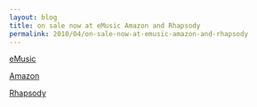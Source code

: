 ```yaml
---
layout: blog
title: on sale now at eMusic Amazon and Rhapsody
permalink: 2010/04/on-sale-now-at-emusic-amazon-and-rhapsody
---
```



<p><a href="http://www.emusic.com/label/RockstarAlley-IODA-MP3-Download/527731.html">eMusic</a></p>

<p><a href="http://www.amazon.com/Krister-Axel/e/B000BCJ2LU">Amazon</a></p>

<p><a href="http://www.rhapsody.com/-search?query=Krister+Axel&amp;searchtype=RhapAlbum" title="http://www.rhapsody.com/-search?query=Krister+Axel&amp;searchtype=RhapAlbum">Rhapsody</a></p>
